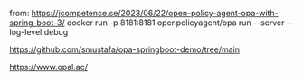 from: https://jcompetence.se/2023/06/22/open-policy-agent-opa-with-spring-boot-3/
docker run -p 8181:8181 openpolicyagent/opa run --server --log-level debug


https://github.com/smustafa/opa-springboot-demo/tree/main


https://www.opal.ac/

